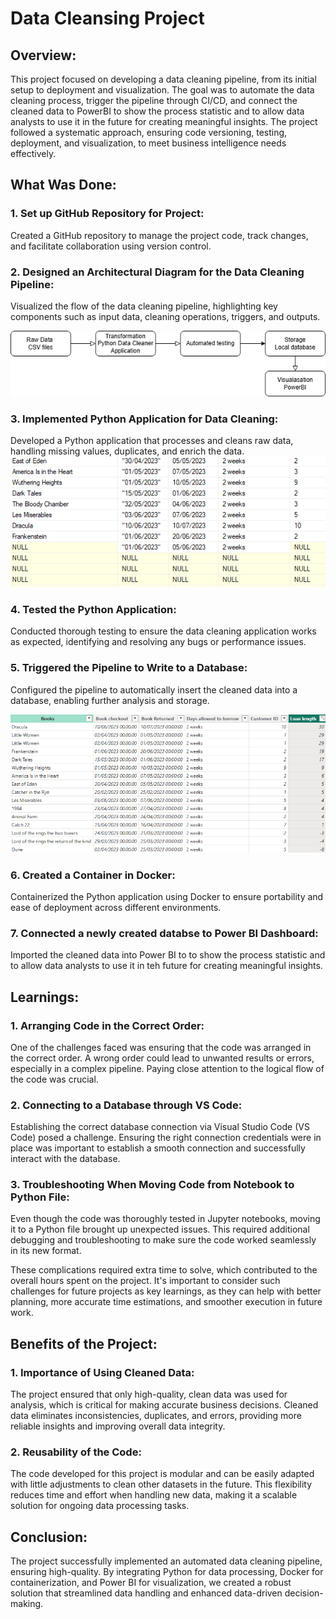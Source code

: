 # Data Cleansing Project

## Overview:

This project focused on developing a data cleaning pipeline, from its initial setup to deployment and visualization. The goal was to automate the data cleaning process, trigger the pipeline through CI/CD, and connect the cleaned data to PowerBI to show the process statistic and to allow data analysts to use it in the future for creating meaningful insights. The project followed a systematic approach, ensuring code versioning, testing, deployment, and visualization, to meet business intelligence needs effectively.

## What Was Done:

### 1. Set up GitHub Repository for Project:
Created a GitHub repository to manage the project code, track changes, and facilitate collaboration using version control.

### 2. Designed an Architectural Diagram for the Data Cleaning Pipeline:
Visualized the flow of the data cleaning pipeline, highlighting key components such as input data, cleaning operations, triggers, and outputs.

![Diagramm](Architecture.png)

### 3. Implemented Python Application for Data Cleaning:
Developed a Python application that processes and cleans raw data, handling missing values, duplicates, and enrich the data.
![example_data_before](image-1.png)

### 4. Tested the Python Application:
Conducted thorough testing to ensure the data cleaning application works as expected, identifying and resolving any bugs or performance issues.

### 5. Triggered the Pipeline to Write to a Database:
Configured the pipeline to automatically insert the cleaned data into a database, enabling further analysis and storage.

![example_data](image.png)

### 6. Created a Container in Docker:
Containerized the Python application using Docker to ensure portability and ease of deployment across different environments.

### 7. Connected a newly created databse to Power BI Dashboard:
Imported the cleaned data into Power BI to to show the process statistic and to allow data analysts to use it in teh future for creating meaningful insights.

## Learnings:

### 1. Arranging Code in the Correct Order:

One of the challenges faced was ensuring that the code was arranged in the correct order. A wrong order could lead to unwanted results or errors, especially in a complex pipeline. Paying close attention to the logical flow of the code was crucial.

### 2. Connecting to a Database through VS Code:

Establishing the correct database connection via Visual Studio Code (VS Code) posed a challenge. Ensuring the right connection credentials were in place was important to establish a smooth connection and successfully interact with the database.

### 3. Troubleshooting When Moving Code from Notebook to Python File:

Even though the code was thoroughly tested in Jupyter notebooks, moving it to a Python file brought up unexpected issues. This required additional debugging and troubleshooting to make sure the code worked seamlessly in its new format.

These complications required extra time to solve, which contributed to the overall hours spent on the project. It's important to consider such challenges for future projects as key learnings, as they can help with better planning, more accurate time estimations, and smoother execution in future work.

## Benefits of the Project:

### 1. Importance of Using Cleaned Data:

The project ensured that only high-quality, clean data was used for analysis, which is critical for making accurate business decisions. Cleaned data eliminates inconsistencies, duplicates, and errors, providing more reliable insights and improving overall data integrity.

### 2. Reusability of the Code:

The code developed for this project is modular and can be easily adapted with little adjustments to clean other datasets in the future. This flexibility reduces time and effort when handling new data, making it a scalable solution for ongoing data processing tasks.

## Conclusion:

The project successfully implemented an automated data cleaning pipeline, ensuring high-quality. By integrating Python for data processing, Docker for containerization, and Power BI for visualization, we created a robust solution that streamlined data handling and enhanced data-driven decision-making.
